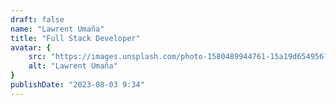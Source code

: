 ```yaml
---
draft: false
name: "Lawrent Umaña"
title: "Full Stack Developer"
avatar: {
    src: "https://images.unsplash.com/photo-1580489944761-15a19d654956?&fit=crop&w=280",
    alt: "Lawrent Umaña"
}
publishDate: "2023-08-03 9:34"
---
```


